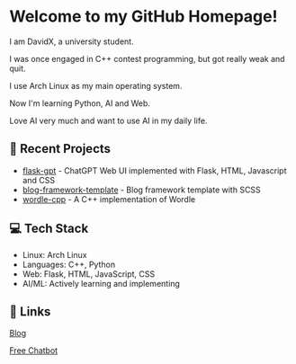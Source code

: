 # Welcome to my GitHub Homepage!
I am DavidX, a university student.

I was once engaged in C++ contest programming, but got really weak and quit.

I use Arch Linux as my main operating system.

Now I'm learning Python, AI and Web.

Love AI very much and want to use AI in my daily life.

## 🚀 Recent Projects

- [flask-gpt](https://github.com/Davidasx/flask-gpt) - ChatGPT Web UI implemented with Flask, HTML, Javascript and CSS
- [blog-framework-template](https://github.com/Davidasx/blog-framework-template) - Blog framework template with SCSS
- [wordle-cpp](https://github.com/Davidasx/wordle-cpp) - A C++ implementation of Wordle

## 💻 Tech Stack

- Linux: Arch Linux
- Languages: C++, Python
- Web: Flask, HTML, JavaScript, CSS
- AI/ML: Actively learning and implementing

## 🔗 Links

[Blog](https://davidx.us.kg)

[Free Chatbot](https://free.chat.davidx.us.kg)
